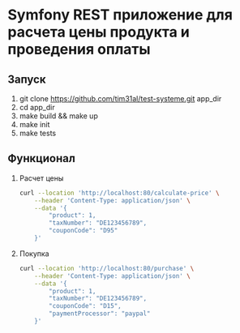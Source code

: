 # Symfony REST приложение для расчета цены продукта и проведения оплаты

## Запуск
1. git clone https://github.com/tim31al/test-systeme.git app_dir
2. cd app_dir
3. make build && make up
4. make init
5. make tests

## Функционал
1. Расчет цены
    ```bash
    curl --location 'http://localhost:80/calculate-price' \
        --header 'Content-Type: application/json' \
        --data '{
            "product": 1,
            "taxNumber": "DE123456789",
            "couponCode": "D95"
        }'
    ```
2. Покупка
    ```bash
    curl --location 'http://localhost:80/purchase' \
        --header 'Content-Type: application/json' \
        --data '{
            "product": 1,
            "taxNumber": "DE123456789",
            "couponCode": "D15",
            "paymentProcessor": "paypal"
        }'
    ```
   